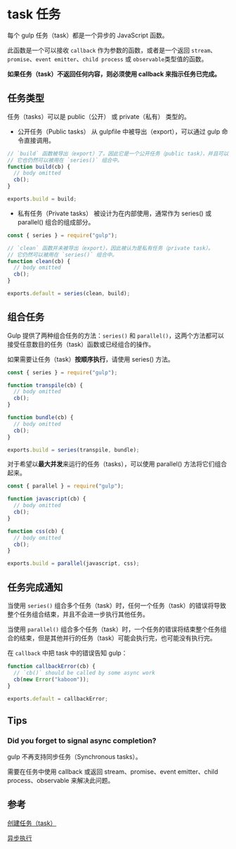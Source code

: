 <author-info date="1638173619570"></author-info>

# task 任务

每个 gulp 任务（task）都是一个异步的 JavaScript 函数。

此函数是一个可以接收 `callback` 作为参数的函数，或者是一个返回 `stream`、`promise`、`event emitter`、`child process` 或 `observable`类型值的函数。

**如果任务（task）不返回任何内容，则必须使用 callback 来指示任务已完成。**

## 任务类型

任务（tasks）可以是 public（公开） 或 private（私有） 类型的。

- 公开任务（Public tasks） 从 gulpfile 中被导出（export），可以通过 gulp 命令直接调用。

```js
// `build` 函数被导出（export）了，因此它是一个公开任务（public task），并且可以被 `gulp` 命令直接调用。
// 它也仍然可以被用在 `series()` 组合中。
function build(cb) {
  // body omitted
  cb();
}

exports.build = build;
```

- 私有任务（Private tasks） 被设计为在内部使用，通常作为 series() 或 parallel() 组合的组成部分。

```js
const { series } = require("gulp");

// `clean` 函数并未被导出（export），因此被认为是私有任务（private task）。
// 它仍然可以被用在 `series()` 组合中。
function clean(cb) {
  // body omitted
  cb();
}

exports.default = series(clean, build);
```

## 组合任务

Gulp 提供了两种组合任务的方法：`series()` 和 `parallel()`，这两个方法都可以接受任意数目的任务（task）函数或已经组合的操作。

如果需要让任务（task）**按顺序执行**，请使用 series() 方法。

```js
const { series } = require("gulp");

function transpile(cb) {
  // body omitted
  cb();
}

function bundle(cb) {
  // body omitted
  cb();
}

exports.build = series(transpile, bundle);
```

对于希望以**最大并发**来运行的任务（tasks），可以使用 parallel() 方法将它们组合起来。

```js
const { parallel } = require("gulp");

function javascript(cb) {
  // body omitted
  cb();
}

function css(cb) {
  // body omitted
  cb();
}

exports.build = parallel(javascript, css);
```

## 任务完成通知

当使用 `series()` 组合多个任务（task）时，任何一个任务（task）的错误将导致整个任务组合结束，并且不会进一步执行其他任务。

当使用 `parallel()` 组合多个任务（task）时，一个任务的错误将结束整个任务组合的结束，但是其他并行的任务（task）可能会执行完，也可能没有执行完。

在 `callback` 中把 task 中的错误告知 gulp：

```js
function callbackError(cb) {
  // `cb()` should be called by some async work
  cb(new Error("kaboom"));
}

exports.default = callbackError;
```

## Tips

### Did you forget to signal async completion?

gulp 不再支持同步任务（Synchronous tasks）。

需要在任务中使用 callback 或返回 stream、promise、event emitter、child process、observable 来解决此问题。

## 参考

[创建任务（task）](https://www.gulpjs.com.cn/docs/getting-started/creating-tasks/)

[异步执行](https://www.gulpjs.com.cn/docs/getting-started/async-completion/)
